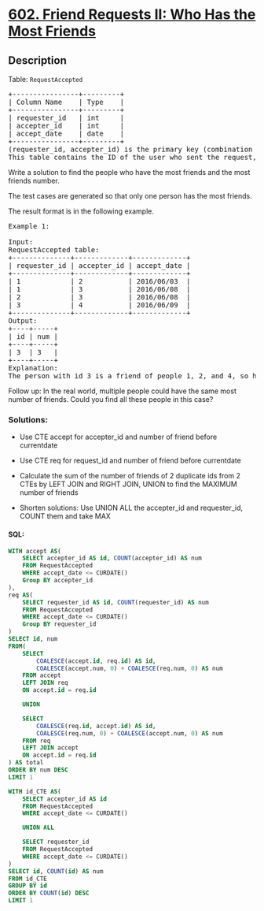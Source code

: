# [602. Friend Requests II: Who Has the Most Friends](https://leetcode.com/problems/friend-requests-ii-who-has-the-most-friends/)

## Description

<p>Table: <code>RequestAccepted</code></p>

<pre>
+----------------+---------+
| Column Name    | Type    |
+----------------+---------+
| requester_id   | int     |
| accepter_id    | int     |
| accept_date    | date    |
+----------------+---------+
(requester_id, accepter_id) is the primary key (combination of columns with unique values) for this table.
This table contains the ID of the user who sent the request, the ID of the user who received the request, and the date when the request was accepted.
</pre>

Write a solution to find the people who have the most friends and the most friends number.

The test cases are generated so that only one person has the most friends.

The result format is in the following example.

<pre>
Example 1:

Input: 
RequestAccepted table:
+--------------+-------------+-------------+
| requester_id | accepter_id | accept_date |
+--------------+-------------+-------------+
| 1            | 2           | 2016/06/03  |
| 1            | 3           | 2016/06/08  |
| 2            | 3           | 2016/06/08  |
| 3            | 4           | 2016/06/09  |
+--------------+-------------+-------------+
Output: 
+----+-----+
| id | num |
+----+-----+
| 3  | 3   |
+----+-----+
Explanation: 
The person with id 3 is a friend of people 1, 2, and 4, so he has three friends in total, which is the most number than any others.
</pre>

Follow up: In the real world, multiple people could have the same most number of friends. Could you find all these people in this case?

### Solutions:

- Use CTE accept for accepter_id and number of friend before currentdate
- Use CTE req for request_id and number of friend before currentdate
- Calculate the sum of the number of friends of 2 duplicate ids from 2 CTEs by LEFT JOIN and RIGHT JOIN, UNION to find the MAXIMUM number of friends

- Shorten solutions: Use UNION ALL the accepter_id and requester_id, COUNT them and take MAX

#### SQL:

```sql
WITH accept AS(
    SELECT accepter_id AS id, COUNT(accepter_id) AS num
    FROM RequestAccepted
    WHERE accept_date <= CURDATE()
    Group BY accepter_id
),
req AS(
    SELECT requester_id AS id, COUNT(requester_id) AS num
    FROM RequestAccepted
    WHERE accept_date <= CURDATE()
    Group BY requester_id
)
SELECT id, num
FROM(
    SELECT
        COALESCE(accept.id, req.id) AS id,
        COALESCE(accept.num, 0) + COALESCE(req.num, 0) AS num
    FROM accept
    LEFT JOIN req
    ON accept.id = req.id

    UNION

    SELECT
        COALESCE(req.id, accept.id) AS id,
        COALESCE(req.num, 0) + COALESCE(accept.num, 0) AS num
    FROM req
    LEFT JOIN accept
    ON accept.id = req.id
) AS total
ORDER BY num DESC
LIMIT 1
```

```sql
WITH id_CTE AS(
    SELECT accepter_id AS id
    FROM RequestAccepted
    WHERE accept_date <= CURDATE()

    UNION ALL

    SELECT requester_id
    FROM RequestAccepted
    WHERE accept_date <= CURDATE()
)
SELECT id, COUNT(id) AS num
FROM id_CTE
GROUP BY id
ORDER BY COUNT(id) DESC
LIMIT 1
```
